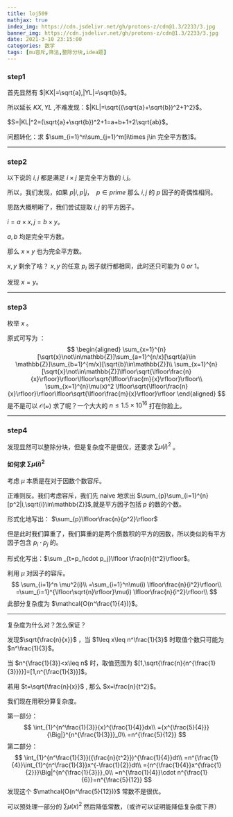 ```yaml
---
title: loj509
mathjax: true
index_img: https://cdn.jsdelivr.net/gh/protons-z/cdn@1.3/2233/3.jpg
banner_img: https://cdn.jsdelivr.net/gh/protons-z/cdn@1.3/2233/3.jpg
date: 2021-3-10 23:15:00
categories: 数学
tags: [mu容斥,筛法,整除分块,idea题]
---
```




### step1

首先显然有 $|KX|=\sqrt{a},|YL|=\sqrt{b}$。

所以延长 $KX,YL$ ,不难发现：$|KL|=\sqrt{(\sqrt{a}+\sqrt{b})^2+1^2}$。

$S=|KL|^2=(\sqrt{a}+\sqrt{b})^2+1=a+b+1+2\sqrt{ab}$。

问题转化：求 $\sum_{i=1}^n\sum_{j=1}^m[i\times j\in 完全平方数]$。

---

### step2

以下说的 $i,j$ 都是满足 $i\times j$ 是完全平方数的 $i,j$。 

所以，我们发现，如果 $p|i,p|j，\ \ p\in prime$ 那么 $i,j$ 的 $p$ 因子的奇偶性相同。

思路大概明晰了，我们尝试提取 $i,j$ 的平方因子。

$i=a\times x,j=b\times y$。

$a,b$ 均是完全平方数。

那么 $x\times y$ 也为完全平方数。

$x,y$ 剩余了啥？ $x,y$ 的任意 $p_i$ 因子就行都相同，此时还只可能为 $0\ or \ 1$。

发现 $x=y$。

---

### step3

枚举 $x$ 。

原式可写为 ：
$$
\begin{aligned}
\sum_{x=1}^{n}[\sqrt{x}\not\in\mathbb{Z}]\sum_{a=1}^{n/x}[\sqrt{a}\in \mathbb{Z}]\sum_{b=1}^{m/x}[\sqrt{b}\in\mathbb{Z}]\\
\sum_{x=1}^{n}[\sqrt{x}\not\in\mathbb{Z}]\lfloor\sqrt{\lfloor\frac{n}{x}\rfloor}\rfloor\lfloor\sqrt{\lfloor\frac{m}{x}\rfloor}\rfloor\\
\sum_{x=1}^{n}\mu(x)^2 \lfloor\sqrt{\lfloor\frac{n}{x}\rfloor}\rfloor\lfloor\sqrt{\lfloor\frac{m}{x}\rfloor}\rfloor
\end{aligned}
$$
是不是可以 $\mathcal{O(n)}$ 求了呢？一个大大的 $n\leq 1.5\times 10^{16}$ 打在你脸上。

---

### step4

发现显然可以整除分块，但是复杂度不是很优，还要求 $\sum\mu(i)^2$ 。

#### 如何求 $\sum\mu(i)^2$

考虑 $\mu$ 本质是在对于因数个数容斥。

正难则反。我们考虑容斥，我们先 naive 地求出 $\sum_{p}\sum_{i=1}^{n}[p^2|i,\sqrt{i}\in\mathbb{Z}]$,就是平方因子包括 $p$ 的数的个数。

形式化地写出： $\sum_{p}\lfloor\frac{n}{p^2}\rfloor$

但是此时我们算重了，我们算重的是两个质数积的平方的因数，所以类似的有平方因子包含 $p_i\cdot p_j$ 的。

形式化写出：$\sum _{t=p_i\cdot p_j}\lfloor \frac{n}{t^2}\rfloor$。

利用 $\mu$ 对因子的容斥。
$$
\sum_{i=1}^n \mu^2(i)\\
=\sum_{i=1}^n\mu(i) \lfloor\frac{n}{i^2}\rfloor\\
=\sum_{i=1}^{\lfloor\sqrt{n}\rfloor}\mu(i) \lfloor\frac{n}{i^2}\rfloor\\
$$
此部分复杂度为 $\mathcal{O(n^\frac{1}{4})}$。

---



复杂度为什么对？怎么保证？

发现$\sqrt{\frac{n}{x}}$ ，当 $1\leq x\leq n^\frac{1}{3}$ 时取值个数只可能为 $n^\frac{1}{3}$。

当 $n^{\frac{1}{3}}<x\leq n$ 时，取值范围为 $[1,\sqrt{\frac{n}{n^{\frac{1}{3}}}}]=[1,n^{\frac{1}{3}}]$。

若用 $t=\sqrt{\frac{n}{x}}$ , 那么 $x=\frac{n}{t^2}$。

我们现在用积分算复杂度。

第一部分：
$$
\int_{1}^{n^\frac{1}{3}}{x}^{\frac{1}{4}}dx\\
={x^{\frac{5}{4}}}{\Big|}^{n^{\frac{1}{3}}}_0\\
=n^{\frac{5}{12}}
$$
第二部分：
$$
\int_{1}^{n^\frac{1}{3}}({\frac{n}{t^2}})^{\frac{1}{4}}dt\\
=n^{\frac{1}{4}}\int_{1}^{n^\frac{1}{3}}x^{-\frac{1}{2}}dt\\
={n^{\frac{1}{4}}x^{\frac{1}{2}}}\Big|^{n^{\frac{1}{3}}}_0\\
=n^{\frac{1}{4}}\cdot n^{\frac{1}{6}}=n^{\frac{5}{12}}
$$
发现这个 $\mathcal{O(n^\frac{5}{12})}$ 常数不是很优。

可以预处理一部分的 $\sum\mu(x)^2$ 然后降低常数，（或许可以证明能降低复杂度下界）